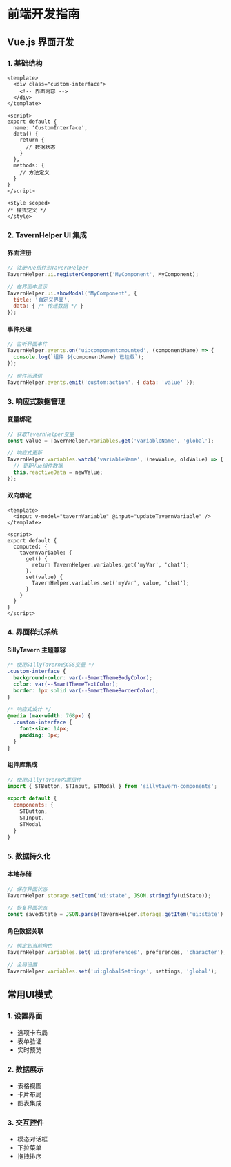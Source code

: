 # 前端开发指南

## Vue.js 界面开发

### 1. 基础结构

```vue
<template>
  <div class="custom-interface">
    <!-- 界面内容 -->
  </div>
</template>

<script>
export default {
  name: 'CustomInterface',
  data() {
    return {
      // 数据状态
    }
  },
  methods: {
    // 方法定义
  }
}
</script>

<style scoped>
/* 样式定义 */
</style>
```

### 2. TavernHelper UI 集成

#### 界面注册

```javascript
// 注册Vue组件到TavernHelper
TavernHelper.ui.registerComponent('MyComponent', MyComponent);

// 在界面中显示
TavernHelper.ui.showModal('MyComponent', {
  title: '自定义界面',
  data: { /* 传递数据 */ }
});
```

#### 事件处理

```javascript
// 监听界面事件
TavernHelper.events.on('ui:component:mounted', (componentName) => {
  console.log(`组件 ${componentName} 已挂载`);
});

// 组件间通信
TavernHelper.events.emit('custom:action', { data: 'value' });
```

### 3. 响应式数据管理

#### 变量绑定

```javascript
// 获取TavernHelper变量
const value = TavernHelper.variables.get('variableName', 'global');

// 响应式更新
TavernHelper.variables.watch('variableName', (newValue, oldValue) => {
  // 更新Vue组件数据
  this.reactiveData = newValue;
});
```

#### 双向绑定

```vue
<template>
  <input v-model="tavernVariable" @input="updateTavernVariable" />
</template>

<script>
export default {
  computed: {
    tavernVariable: {
      get() {
        return TavernHelper.variables.get('myVar', 'chat');
      },
      set(value) {
        TavernHelper.variables.set('myVar', value, 'chat');
      }
    }
  }
}
</script>
```

### 4. 界面样式系统

#### SillyTavern 主题兼容

```css
/* 使用SillyTavern的CSS变量 */
.custom-interface {
  background-color: var(--SmartThemeBodyColor);
  color: var(--SmartThemeTextColor);
  border: 1px solid var(--SmartThemeBorderColor);
}

/* 响应式设计 */
@media (max-width: 768px) {
  .custom-interface {
    font-size: 14px;
    padding: 8px;
  }
}
```

#### 组件库集成

```javascript
// 使用SillyTavern内置组件
import { STButton, STInput, STModal } from 'sillytavern-components';

export default {
  components: {
    STButton,
    STInput,
    STModal
  }
}
```

### 5. 数据持久化

#### 本地存储

```javascript
// 保存界面状态
TavernHelper.storage.setItem('ui:state', JSON.stringify(uiState));

// 恢复界面状态
const savedState = JSON.parse(TavernHelper.storage.getItem('ui:state') || '{}');
```

#### 角色数据关联

```javascript
// 绑定到当前角色
TavernHelper.variables.set('ui:preferences', preferences, 'character');

// 全局设置
TavernHelper.variables.set('ui:globalSettings', settings, 'global');
```

## 常用UI模式

### 1. 设置界面

- 选项卡布局
- 表单验证
- 实时预览

### 2. 数据展示

- 表格视图
- 卡片布局
- 图表集成

### 3. 交互控件

- 模态对话框
- 下拉菜单
- 拖拽排序
